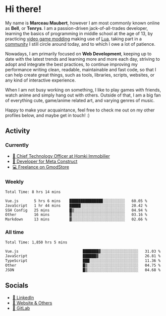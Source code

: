 # Hi there!

My name is **Marceau Maubert**, however I am most commonly known online as **Bell**, or **Tenrys**. I am a passion-driven jack-of-all-trades developer, learning the basics of programming in middle school at the age of 13, by practicing [video game modding](https://garrysmod.com) making use of [Lua](https://lua.org), taking part in a [community](https://metastruct.net) I still circle around today, and to which I owe a lot of patience.

Nowadays, I am primarily focused on **Web Development**, keeping up to date with the latest trends and learning more and more each day, striving to adopt  and integrate the best practices, to continue improving my performance writing clean, readable, maintainable and fast code, so that I can help create great things, such as tools, libraries, scripts, websites, or any kind of interactive experience.

When I am not busy working on something, I like to play games with friends, watch anime and simply hang out with others. Outside of that, I am a big fan of everything cute, game/anime related art, and varying genres of music.

Happy to make your acquaintance, feel free to check me out on my other profiles below, and maybe get in touch! :)

## Activity

### Currently

- [🏢 Chief Technology Officer at Homki Immobilier](https://homki-immobilier.com)
- [🎈 Developer for Meta Construct](https://metastruct.net)
- [💻 Freelance on GmodStore](https://www.gmodstore.com/users/Tenrys)

### Weekly
<!--START_SECTION:wakaWeekly-->

```txt
Total Time: 8 hrs 14 mins

Vue.js       5 hrs 6 mins    ███████████████░░░░░░░░░░   60.05 %
JavaScript   1 hr 44 mins    █████░░░░░░░░░░░░░░░░░░░░   20.42 %
SSH Config   25 mins         █▒░░░░░░░░░░░░░░░░░░░░░░░   04.94 %
Other        16 mins         ▓░░░░░░░░░░░░░░░░░░░░░░░░   03.16 %
Markdown     13 mins         ▓░░░░░░░░░░░░░░░░░░░░░░░░   02.66 %
```

<!--END_SECTION:wakaWeekly-->

### All time
<!--START_SECTION:wakaTotal-->

```txt
Total Time: 1,850 hrs 5 mins

Vue.js                             ███████▓░░░░░░░░░░░░░░░░░   31.03 %
JavaScript                         ██████▓░░░░░░░░░░░░░░░░░░   26.81 %
TypeScript                         ███░░░░░░░░░░░░░░░░░░░░░░   11.36 %
Other                              █▒░░░░░░░░░░░░░░░░░░░░░░░   04.75 %
JSON                               █▒░░░░░░░░░░░░░░░░░░░░░░░   04.68 %
```

<!--END_SECTION:wakaTotal-->

## Socials

- [👔 LinkedIn](https://www.linkedin.com/in/marceau-maubert)
- [🔗 Website & Others](https://bell.moe)
- [🦊 GitLab](https://gitlab.com/Tenrys)
